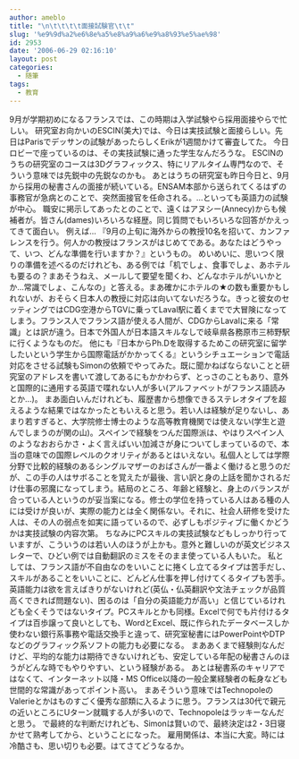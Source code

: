 ```yaml
---
author: ameblo
title: "\n\t\t\t\t面接試験官\t\t"
slug: '%e9%9d%a2%e6%8e%a5%e8%a9%a6%e9%a8%93%e5%ae%98'
id: 2953
date: '2006-06-29 02:16:10'
layout: post
categories:
  - 随筆
tags:
  - 教育
---
```


9月が学期初めになるフランスでは、この時期は入学試験やら採用面接やらで忙しい。 研究室お向かいのESCIN(美大)では、今日は実技試験と面接らしい。先日はParisでデッサンの試験があったらしくErikが1週間かけて審査してた。 今日ロビーで座っているのは、その実技試験に通った学生なんだろうな。 ESCINのうちの研究室のコースは3Dグラフィックス、特にリアルタイム専門なので、そういう意味では先鋭中の先鋭なのかも。 あとはうちの研究室も昨日今日と、9月から採用の秘書さんの面接が続いている。ENSAM本部から送られてくるはずの事務官が急病とのことで、突然面接官を任命される。…といっても英語力の試験が中心。 職安に掲示してあったとのことで、遠くはアヌシー(Annecy)からも候補者が。皆さん(dames)いろいろな経歴。同じ質問でもいろいろな回答がかえってきて面白い。 例えば… 『9月の上旬に海外からの教授10名を招いて、カンファレンスを行う。何人かの教授はフランスがはじめてである。あなたはどうやって、いつ、どんな準備を行いますか？』というもの。 めいめいに、思いつく限りの準備を述べるのだけれども、ある例では「机でしょ、食事でしょ、あホテルも要るの？まあそうねえ、メールして要望を聞くわ、どんなホテルがいいかとか…常識でしょ、こんなの」と答える。まあ確かにホテルの★の数も重要かもしれないが、おそらく日本人の教授に対応は向いてないだろうな。きっと彼女のセッティングではCDG空港からTGVに乗ってLaval駅に着くまでで大冒険になってしまう。フランス人でフランス語が使える人間が、CDGからLavalに来る「常識」とは訳が違う。日本で外国人が日本語スキルなしで岐阜県各務原市三柿野駅に行くようなものだ。 他にも『日本からPh.Dを取得するためこの研究室に留学したいという学生から国際電話がかかってくる』というシチュエーションで電話対応をさせる試験もSimonの依頼でやってみた。既に聞かねばならないことと研究室のアドレスを書いて渡してあるにもかかわらず、とっさのこともあり、意外と国際的に通用する英語で喋れない人が多い(アルファベットがフランス語読みとか…)。 まあ面白いんだけれども、履歴書から想像できるステレオタイプを超えるような結果ではなかったともいえると思う。若い人は経験が足りないし、あまり若すぎると、大学院修士博士のような高等教育機関では使えない(学生と遊んでしまうのが関の山)。スペインで経験をつんだ国際派は、やはりスペイン人のようなおおらかさ・よく言えばいい加減さが身についてしまっているので、本当の意味での国際レベルのクオリティがあるとはいえない。私個人としては学際分野で比較的経験のあるシングルマザーのおばさんが一番よく働けると思うのだが、この手の人はサボることを覚えたが最後、言い訳と身の上話を聞かされるだけ仕事の邪魔になってしまう。結局のところ、年齢と経験と、身上のバランスが合っている人というのが妥当案になる。修士の学位を持っている人はある種の人には受けが良いが、実際の能力とは全く関係ない。それに、社会人研修を受けた人は、その人の弱点を如実に語っているので、必ずしもポジティブに働くかどうかは実技試験の内容次第。 ちなみにPCスキルの実技試験などもしっかり行っていますが、こういうのは若い人のほうが上かも。意外と難しいのが英文ビジネスレターで、ひどい例では自動翻訳のミスをそのまま使っている人もいた。 私としては、フランス語が不自由なのをいいことに捲くし立てるタイプは苦手だし、スキルがあることをいいことに、どんどん仕事を押し付けてくるタイプも苦手。英語能力は欲を言えばきりがないけれど(英仏・仏英翻訳や文法チェックが品質高くできれば問題ない)、困るのは「自分の英語能力が高い」と信じているけれども全くそうではないタイプ。PCスキルとかも同様。Excelで何でも片付けるタイプは百歩譲って良いとしても、WordとExcel、既に作られたデータベースしか使わない銀行系事務や電話交換手と違って、研究室秘書にはPowerPointやDTPなどのグラフィック系ソフトの能力も必要になる。 まああくまで経験則なんだけど、平均的な能力は期待できないけれども、安定している年配の秘書さんのほうがどんな時でもやりやすい、という経験がある。 あとは秘書系のキャリアではなくて、インターネット以降・MS Office以降の一般企業経験者の転身なども世間的な常識があってポイント高い。 まあそういう意味ではTechnopoleのValerieとかはものすごく優秀な部類に入るように思う。フランスは30代で親元の近いところにUターン就職する人が多いので、Technopoleはラッキーなんだと思う。 で最終的な判断だけれども、Simonは賢いので、最終決定は2・3日寝かせて熟考してから、ということになった。 雇用関係は、本当に大変。時には冷酷さも、思い切りも必要。はてさてどうなるか。